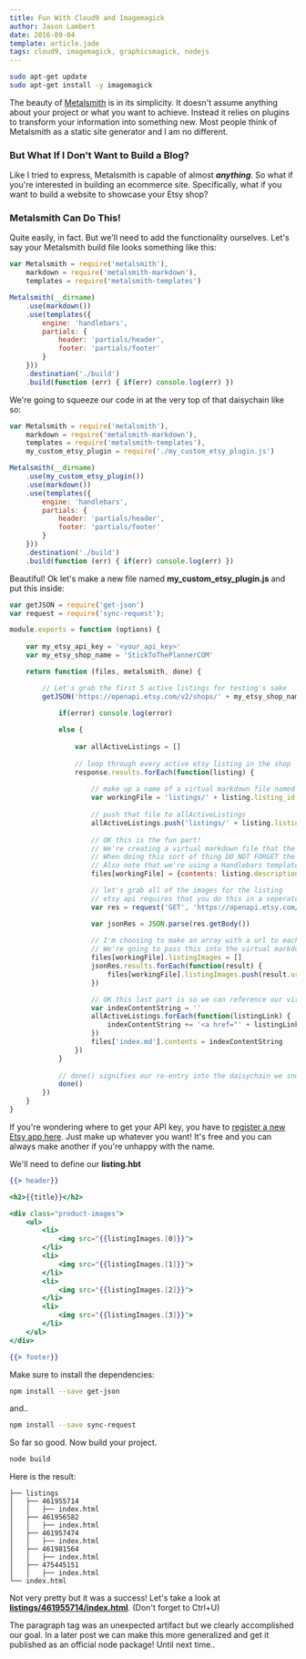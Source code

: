 ```yaml
---
title: Fun With Cloud9 and Imagemagick
author: Jason Lambert
date: 2016-09-04
template: article.jade
tags: cloud9, imagemagick, graphicsmagick, nodejs
---
```


```sh
sudo apt-get update
sudo apt-get install -y imagemagick
```

The beauty of [Metalsmith][metalsmith] is in its simplicity. It doesn't assume anything about your project or what you want to achieve. Instead it relies on plugins to transform your information into something new. Most people think of Metalsmith as a static site generator and I am no different.

### But What If I Don't Want to Build a Blog?

<span class="more"></span>

Like I tried to express, Metalsmith is capable of almost ***anything***. So what if you're interested in building an ecommerce site. Specifically, what if you want to build a website to showcase your Etsy shop?

### Metalsmith Can Do This!

Quite easily, in fact. But we'll need to add the functionality ourselves. Let's say your Metalsmith build file looks something like this:

```javascript
var Metalsmith = require('metalsmith'),
    markdown = require('metalsmith-markdown'),
    templates = require('metalsmith-templates')

Metalsmith(__dirname)
    .use(markdown())
    .use(templates({
        engine: 'handlebars',
        partials: {
            header: 'partials/header',
            footer: 'partials/footer'
        }
    }))
    .destination('./build')
    .build(function (err) { if(err) console.log(err) })
```

We're going to squeeze our code in at the very top of that daisychain like so:

```javascript
var Metalsmith = require('metalsmith'),
    markdown = require('metalsmith-markdown'),
    templates = require('metalsmith-templates'),
    my_custom_etsy_plugin = require('./my_custom_etsy_plugin.js')

Metalsmith(__dirname)
    .use(my_custom_etsy_plugin())
    .use(markdown())
    .use(templates({
        engine: 'handlebars',
        partials: {
            header: 'partials/header',
            footer: 'partials/footer'
        }
    }))
    .destination('./build')
    .build(function (err) { if(err) console.log(err) })
```

Beautiful! Ok let's make a new file named **my_custom_etsy_plugin.js** and put this inside:

```javascript
var getJSON = require('get-json')
var request = require('sync-request');

module.exports = function (options) {
    
    var my_etsy_api_key = '<your_api_key>'
    var my_etsy_shop_name = 'StickToThePlannerCOM'

    return function (files, metalsmith, done) {

        // Let's grab the first 5 active listings for testing's sake
        getJSON('https://openapi.etsy.com/v2/shops/' + my_etsy_shop_name + '/listings/active?limit=5&api_key='+my_etsy_api_key, function(error, response){
         
            if(error) console.log(error)

            else {
                
                var allActiveListings = []
                
                // loop through every active etsy listing in the shop
                response.results.forEach(function(listing) {
                    
                    // make up a name of a virtual markdown file named after the etsy listing id
                    var workingFile = 'listings/' + listing.listing_id + '/index.md'
                    
                    // push that file to allActiveListings
                    allActiveListings.push('listings/' + listing.listing_id + '/index.html')
                    
                    // OK this is the fun part!
                    // We're creating a virtual markdown file that the other Metalsmith plugins can manipulate!!
                    // When doing this sort of thing DO NOT FORGET the contents variable.. It is required by the Metalsmith environment
                    // Also note that we're using a Handlebars template named listing that we will define next
                    files[workingFile] = {contents: listing.description, etsy_link: listing.url, template: 'listing.hbt'}

                    // let's grab all of the images for the listing
                    // etsy api requires that you do this in a seperate request
                    var res = request('GET', 'https://openapi.etsy.com/v2/listings/' + listing.listing_id + '/images?api_key='+my_etsy_api_key);

                    var jsonRes = JSON.parse(res.getBody())
                    
                    // I'm choosing to make an array with a url to each image
                    // We're going to pass this into the virtual markdown file as YAML data
                    files[workingFile].listingImages = []
                    jsonRes.results.forEach(function(result) {
                        files[workingFile].listingImages.push(result.url_fullxfull)
                    })

                    // OK this last part is so we can reference our virtual files later from the site's root index.md
                    var indexContentString = ''
                    allActiveListings.forEach(function(listingLink) {
                        indexContentString += '<a href="' + listingLink + '">' + listingLink + '</a><br>'
                    })
                    files['index.md'].contents = indexContentString
                })
            }
            
            // done() signifies our re-entry into the daisychain we snuck into earlier
            done()         
        })
    }
}
```

If you're wondering where to get your API key, you have to [register a new Etsy app here][register_etsy]. Just make up whatever you want! It's free and you can always make another if you're unhappy with the name.

We'll need to define our **listing.hbt**

```handlebars
{{> header}}

<h2>{{title}}</h2>

<div class="product-images">
    <ul>
        <li>
            <img src="{{listingImages.[0]}}">
        </li>
        <li>
            <img src="{{listingImages.[1]}}">
        </li>
        <li>
            <img src="{{listingImages.[2]}}">
        </li>
        <li>
            <img src="{{listingImages.[3]}}">
        </li>
    </ul>
</div>

{{> footer}}
```

Make sure to install the dependencies:

```sh
npm install --save get-json
```
and..
```sh
npm install --save sync-request
```

So far so good. Now build your project.
```sh
node build
```

Here is the result:

```
├── listings
│   ├── 461955714
│   │   ├── index.html
│   ├── 461956582
│   │   ├── index.html
│   ├── 461957474
│   │   ├── index.html
│   ├── 461981564
│   │   ├── index.html
│   ├── 475445151
│   │   ├── index.html
└── index.html
```

Not very pretty but it was a success! Let's take a look at [**listings/461955714/index.html**][exampleoutput]. (Don't forget to Ctrl+U)

The paragraph tag was an unexpected artifact but we clearly accomplished our goal. In a later post we can make this more generalized and get it published as an official node package! Until next time..

[metalsmith]: http://www.metalsmith.io/
[register_etsy]: https://www.etsy.com/developers/register
[exampleoutput]: ./examplelisting.html